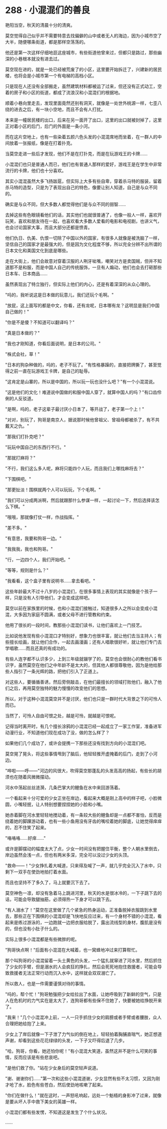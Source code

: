<link rel="stylesheet" href="../styles/text.css" />
<h1>288 · 小混混们的善良</h1>

艳阳当空，秋天的清晨十分的清爽。

莫空觉得自己似乎并不需要特意去找偏僻的山中或者无人的海边，因为小城市空了大半，随便哪条街道，都是那样空荡荡的。

他还是第一次这样仔细地逛这座城市，有些街道他曾来过，但都只是路过，那些幽深的小巷根本就没有进去过。

莫空现在进的，就是一处已经被荒废了的小区，这里要开始拆迁了，兴建新的居民楼，也将会是小城市第一个有电梯的高档小区。

只是现在人还没有全部搬走，虽然建筑材料都被运了过来，但还没有正式动工，空着的房子和小区的街道，都成了流浪汉和小混混们的根据地。

顺着小巷向里走去，发现里面竟然还别有洞天，就像是一处世外桃源一样，七歪八绕的进去之后，有一块小空地，而且不会有人打扰。

本来是一幢居民楼的出口，后来在另一面开了出口，这里的出口就被封掉了，这里正对着小区的后门，后门的外面是一条小河。

而在这片空地上，也有一些染着五颜六色头发的小混混席地而坐着，在一群人的中间放着一张报纸，像是在打着扑克。

当莫空走进一些后才发现，他们不是在打扑克，而是在玩游戏王的卡牌……

小混混们也只是普通人而已，他们也有普通人那样的爱好，游戏王是在学生中非常流行的卡牌，他们也十分喜欢。

其实小混混虽然大多飞扬跋扈，但实际上大多有些自卑，穿着杀马特的服装，留着杀马特的造型，只是为了表现出自己的特色，像要让别人知道，自己是与众不同的。

确实是与众不同，但大多数人都觉得他们是与众不同的弱智……

去掉这些有色眼镜看他们的话，其实他们也就很普通了，也像一般人一样，喜欢开玩笑，喜欢和朋友待在一起，也喜欢看大多数人爱看的电影和电视剧，也讲义气，也会讨论国家大事，而且大部分还都是愤青。

他们仇日、仇美、仇恨一切除了中国以外的国家，有很多人就像是被洗脑了一样，坚信自己的国家才是最强大的，但是因为文化程度不够，所以完全分辨不出所谓的日本文化和美国文化到底是哪些。

走在大街上，他们会故意对穿着汉服的人咧牙呲嘴，嘲笑对方是卖国贼，但并不知道那不是和服，而是中国人自己的传统服饰，一旦有人煽动，他们也会去打砸那些日本车、日本商品……

虽然表现出了特立独行，但实际上他们的内心，还是有着深深的从众心理的。

"吗的，我听说这是日本做的玩意儿，我们还玩个毛啊。"

"放屁，这上面写的都是中文，你看，还有龙呢，日本哪有龙？这明显是我们中国自己做的！"

"你是不是傻？不知道可以翻译吗？"

"真是日本做的？"

"我也才刚知道，你看后面说明，是日本的公司。"

"株式会社，草！"

"日本的狗杂种做的，吗的，老子不玩了。"有性格暴躁的，直接把牌撕了，甚至觉得之前一直在玩游戏王卡牌，是自己的耻辱。

"这肯定是山寨的，所以是中国的，所以玩一玩也没什么吧？"有一个小混混说。

"这是他们的文化！难道说中国做的和服中国人穿了，就算中国人的吗？"有口齿伶俐的人反驳道。

"是啊，吗的，老子这辈子最讨厌小日本了，等开战了，老子第一个上！"

"对对，别玩了，狗哥是南京人，据说那时候他曾祖父、曾祖母都被杀了，有不共戴天之仇。"

"那我们打扑克吧？"

"玩玩中国自己的东西行不行。"

"那就打麻将？"

"不行，我们这么多人呢，麻将只能四个人玩，而且我们上哪找麻将去？"

"下围棋吧。"

"那更扯淡！围棋就两个人可以玩玩，下个毛啊。"

"我们可以分成两派啊，然后就跟那什么参谋一样，一起讨论一下，然后选择该怎么下棋。"

"哦哦，那就像打仗一样，作战指挥。"

"差不多。"

"有意思，我要和狗哥一边。"

"我我我，我也和狗哥。"

"行，一边四个人，我们开始吧。"

"等等，规则是什么？"

"我看看，这个盒子里有说明书……拿去看吧。"

这些年龄最大不过十八岁的小混混们，在很多事情上表现的其实就像是个孩子一样，只是没有人引导他们，才会变成这样吧。

莫空以前在家族里的时候，也和小混混们接触过，知道很多人之所以会变成小混混，大多因为家庭不圆满，或者父母不进行管教和约束。

他用了很长的一段时间，教那些小混混们读书，让他们喜欢上一门技艺。

比如说他发现有些小混混口才特别好，想象力也很丰富，就让他们去当主持人；有些擅长绘画，就让他们合作，一起去画漫画；还有人唱歌很好听，就让他们专门去学唱歌……而且还真的有成功的。

有些人连字都不认识多少，上到三年级就辍学了的，莫空也会很耐心的教他们看书识字，虽然莫空在他们之中年龄不是太大的，但其他人都很尊敬他，因为是他给那些人指引了一条光辉的路，把他们引入了正道上。

对这些人，要循循善诱，然后旁侧敲击，在他们最擅长的领域打败他们，融入了他们之后，再用莫空独特的魅力慢慢的改变他们的思想。

所以，对于这种小混混莫空并不是讨厌，他们也只是一群时代大背景之下的可怜人而已。

当然了，可怜人自由可恨之处，越是可怜，就越是可恨呢。

记得当时离开时，有几个擅长涂鸦的小混混已经一起成立了一家工作室，准备进军动漫行业，不知道他们现在成功了没，做的怎么样了？

如果他们几个成功了，或许会提携一下那些还没有找到方向的小混混们吧。

莫空晃了晃头，将这些事情甩到了脑后，他轻轻推开虚掩着的后门，走到了小河边。

"哗啦——呼——"河边的风很大，吹得莫空那蓬乱的头发高高的扬起，有些长的胡须也在随着风微微摆动。

河水中荡起丝丝涟漪，几条巴掌大的鲤鱼在水中来回游荡着。

一个看起来十分可爱的少女正坐在岸边，看起来大概是刚上高中的样子吧，小脸微圆，小嘴轻抿，让人特别想要捏捏她的小脸和小嘴。

她赤着脚在河水里轻轻地搅动着，有一条较大些的鲤鱼却是一点都不害怕，反而是绕着她的脚踝游动着，也有一些小鱼用没有牙齿的嘴咬着她的脚底，让她觉得痒痒的，忍不住笑了起来。

"咯咯咯……好痒……"

或许是脚摆动的幅度太大了点，少女一时间没有把握住平衡，整个人朝水里倒去，岸边虽然会浅一点，但也有两米多深，完全可以没过少女的头顶。

"救命——！"少女挣扎着大喊道，只来得及喊了一声，就几乎完全沉入了水中，只剩下一双手在使劲地拍打着水面。

而且也坚持不了多久了，马上就要沉下去了。

莫空神色一凛，却没有急着马上跳进河里，秋天的水是很冰冷的，一下子跳下去的话，可能会导致腿抽筋，必须得热一下身才可以跳下去。

"有人溺水了！"莫空在这里做了几个紧急的热身运动，正准备脱掉衣服跳到水里去，那些正在下围棋的小混混却是飞快地反应过来，有一个身材不错的小混混，看起来是练过游泳的，一边跑就一边把衣服给脱了，露出流线型的身材，腹肌是没有的，但也没有小肚子什么的。

实际上很多小混混都是有些微胖的呢。

"狗哥快点啊！"后面有小混混在大喊着，也一窝蜂地冲过来打算帮忙。

那个叫狗哥的小混混留着一头土黄色的头发，一个猛扎就窜进了河水里，然后抓住了少女的手臂，但是溺水的人会疯狂的挣扎，然后会死死地抱住救援者，可能会导致救援者无法正常行动而沉入水中，这样就会双双溺亡了。

所以救人，也是一件需要谨慎对待的事情。

"吗的，帮个忙！"狗哥勉强把少女给拉出了水面，让她呼吸到了新鲜的空气，只是人在危机时的力气实在是太大了，连狗哥都有些保不住她了，快要被她给挣脱开来了。

"我来！"几个小混混冲上前，一人一只手抓住少女的肩膀或者手臂或者腰肢，众人合理把她给抱了上来。

少女上了岸后就像一下子泄了力气似的倒在地上，轻轻拍着胸脯直喘气，她正想道声谢，却看到这些花花绿绿的头发，一下子又吓得后退了几步。

"哈，狗哥，你看，她还怕你呢！"有小混混大笑道，虽然这并不是什么可笑的事情，反而应该是有些悲哀吧。

"是他们救了你。"站在少女身后的莫空轻声说道。

"谢、谢谢你们……"第一次和这些小混混道谢，少女显然有些不太习惯，又因为刚才呛了水，脸色有些苍白，然后使劲地咳嗽了起来。

"你们在做什么！"就在这时，一声怒吼响起，远处一个魁梧的身影冲了过来，就像是要从坏人手中救下美女的英雄一样。

小混混们都有些发愣，不知道这是发生了个什么状况。

……
